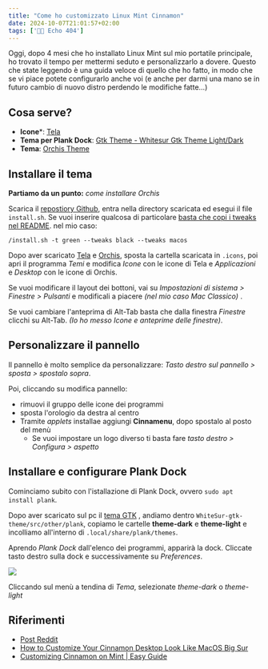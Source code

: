 ```yaml
---
title: "Come ho customizzato Linux Mint Cinnamon"
date: 2024-10-07T21:01:57+02:00
tags: ['👨‍💻 Echo 404']
---
```


Oggi, dopo 4 mesi che ho installato Linux Mint sul mio portatile principale, ho trovato il tempo per mettermi seduto e personalizzarlo a dovere. Questo che state leggendo è una guida veloce di quello che ho fatto, in modo che se vi piace potete configurarlo anche voi (e anche per darmi una mano se in futuro cambio di nuovo distro perdendo le modifiche fatte...) 
## Cosa serve?
- **Icone***: [Tela](https://www.gnome-look.org/p/1279924/)
- **Tema per Plank Dock**: [Gtk Theme - Whitesur Gtk Theme Light/Dark](https://github.com/vinceliuice/WhiteSur-gtk-theme)
- **Tema**: [Orchis Theme](https://github.com/vinceliuice/Orchis-theme)

## Installare il tema 

**Partiamo da un punto:** *come installare Orchis*

Scarica il [repostiory Github](https://github.com/vinceliuice/Orchis-theme), entra nella directory scaricata ed esegui il file `install.sh`. Se vuoi inserire qualcosa di particolare [basta che copi i tweaks nel README](https://github.com/vinceliuice/Orchis-theme?tab=readme-ov-file#tweaks-for-orchis). nel mio caso:

`/install.sh -t green --tweaks black --tweaks macos`

Dopo aver scaricato [Tela](https://www.gnome-look.org/p/1279924/) e [Orchis](https://github.com/vinceliuice/Orchis-theme), sposta la cartella scaricata in `.icons`, poi apri il programma *Temi* e modifica *Icone* con le icone di Tela e *Applicazioni* e *Desktop* con le icone di Orchis.

Se vuoi modificare il layout dei bottoni, vai su *Impostazioni di sistema > Finestre > Pulsanti* e modificali a piacere *(nel mio caso Mac Classico)* .

Se vuoi cambiare l'anteprima di Alt-Tab basta che dalla finestra *Finestre* clicchi su Alt-Tab. *(Io ho messo Icone e anteprime delle finestre)*.
## Personalizzare il pannello

Il pannello è molto semplice da personalizzare: *Tasto destro sul pannello > sposta > spostalo sopra*. 

Poi, cliccando su modifica pannello:
 - rimuovi il gruppo delle icone dei programmi
 - sposta l'orologio da destra al centro
 - Tramite *applets* installae aggiungi **Cinnamenu**, dopo spostalo al posto del menù
	 - Se vuoi impostare un logo diverso ti basta fare *tasto destro > Configura > aspetto*

## Installare e configurare Plank Dock

Cominciamo subito con l'istallazione di Plank Dock, ovvero `sudo apt install plank`. 

Dopo aver scaricato sul pc il [tema GTK](https://github.com/vinceliuice/WhiteSur-gtk-theme) , andiamo dentro `WhiteSur-gtk-theme/src/other/plank`, copiamo le cartelle **theme-dark** e **theme-light** e incolliamo all'interno di `.local/share/plank/themes`.

Aprendo _Plank Dock_ dall'elenco dei programmi, apparirà la dock. Cliccate tasto destro sulla dock e successivamente su _Preferences_. 

![](../../posts/customlinuxmint_01.png)

Cliccando sul menù a tendina di *Tema*, selezionate *theme-dark* o *theme-light*

## Riferimenti
- [Post Reddit](https://www.reddit.com/r/unixporn/comments/ehlads/muttercinnamon_less_is_more_linux_mint_cinnamon/)
- [How to Customize Your Cinnamon Desktop Look Like MacOS Big Sur](https://invidious.nerdvpn.de/watch?v=DMs7DX3Um9E)
- [Customizing Cinnamon on Mint | Easy Guide](https://invidious.nerdvpn.de/watch?v=wZmNMIq82U0)
